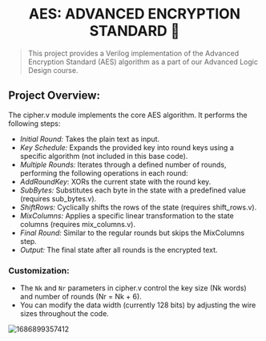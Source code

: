 <div align = "center" >    

  # AES: ADVANCED ENCRYPTION STANDARD 🔐
</div>

> This project provides a Verilog implementation of the Advanced Encryption Standard (AES) algorithm
> as a part of our Advanced Logic Design course.

## Project Overview:
The cipher.v module implements the core AES algorithm. It performs the following steps:

- _Initial Round:_ Takes the plain text as input.
- _Key Schedule:_ Expands the provided key into round keys using a specific algorithm (not included in this base code).
- _Multiple Rounds:_ Iterates through a defined number of rounds, performing the following operations in each round:
- _AddRoundKey_: XORs the current state with the round key.
- _SubBytes:_ Substitutes each byte in the state with a predefined value (requires sub_bytes.v).
- _ShiftRows:_ Cyclically shifts the rows of the state (requires shift_rows.v).
- _MixColumns:_ Applies a specific linear transformation to the state columns (requires mix_columns.v).
- _Final Round:_ Similar to the regular rounds but skips the MixColumns step.
- _Output:_ The final state after all rounds is the encrypted text.

### Customization:
- The `Nk` and `Nr` parameters in cipher.v control the key size (Nk words) and number of rounds (Nr = Nk + 6).
- You can modify the data width (currently 128 bits) by adjusting the wire sizes throughout the code.

![1686899357412](https://github.com/ahmedfathy090/AES/assets/137416623/91c70bd3-e723-4a2e-9117-4a4a921976db)
